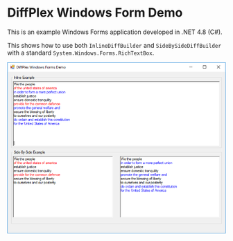 # DiffPlex Windows Form Demo
This is an example Windows Forms application developed in .NET 4.8 (C#).

This shows how to use both `InlineDiffBuilder` and `SideBySideDiffBuilder` with a standard `System.Windows.Forms.RichTextBox`.

![Screenshot of the application showing an inline and side-by-side example.](screenshot.png)
